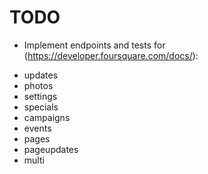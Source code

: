 TODO
====

* Implement endpoints and tests for (https://developer.foursquare.com/docs/):
 - updates
 - photos
 - settings
 - specials
 - campaigns
 - events
 - pages
 - pageupdates
 - multi

